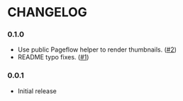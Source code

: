 # CHANGELOG

### 0.1.0

- Use public Pageflow helper to render thumbnails.
  ([#2](https://github.com/codevise/pageflow-external-links/pull/2))
- README typo fixes.
  ([#1](https://github.com/codevise/pageflow-external-links/pull/1))

### 0.0.1

- Initial release

